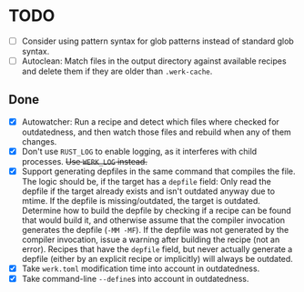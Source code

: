 # TODO

- [ ] Consider using pattern syntax for glob patterns instead of standard glob
  syntax.
- [ ] Autoclean: Match files in the output directory against available recipes
  and delete them if they are older than `.werk-cache`.

## Done

- [x] Autowatcher: Run a recipe and detect which files where checked for
  outdatedness, and then watch those files and rebuild when any of them changes.
- [x] Don't use `RUST_LOG` to enable logging, as it interferes with child
  processes. ~~Use `WERK_LOG` instead.~~
- [x] Support generating depfiles in the same command that compiles the file.
  The logic should be, if the target has a `depfile` field: Only read the
  depfile if the target already exists and isn't outdated anyway due to mtime.
  If the depfile is missing/outdated, the target is outdated. Determine how to
  build the depfile by checking if a recipe can be found that would build it,
  and otherwise assume that the compiler invocation generates the depfile (`-MM
  -MF`). If the depfile was not generated by the compiler invocation, issue a
  warning after building the recipe (not an error). Recipes that have the
  `depfile` field, but never actually generate a depfile (either by an explicit
  recipe or implicitly) will always be outdated.
- [x] Take `werk.toml` modification time into account in outdatedness.
- [x] Take command-line `--define`s into account in outdatedness.
